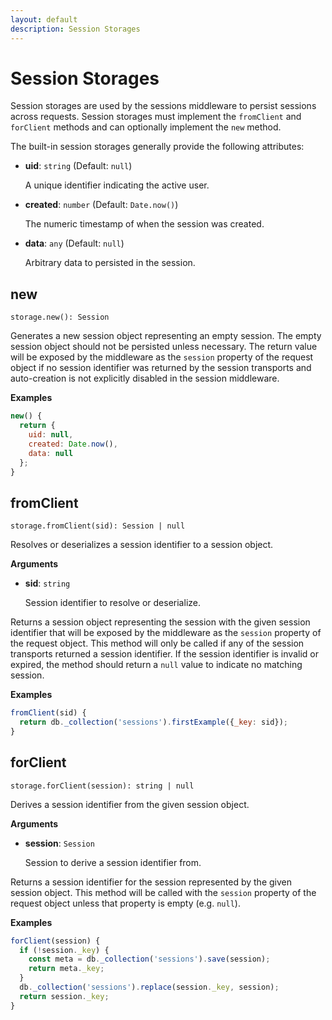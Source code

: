 ```yaml
---
layout: default
description: Session Storages
---
```

Session Storages
================

Session storages are used by the sessions middleware to persist sessions across
requests. Session storages must implement the `fromClient` and `forClient`
methods and can optionally implement the `new` method.

The built-in session storages generally provide the following attributes:

* **uid**: `string` (Default: `null`)

  A unique identifier indicating the active user.

* **created**: `number` (Default: `Date.now()`)

  The numeric timestamp of when the session was created.

* **data**: `any` (Default: `null`)

  Arbitrary data to persisted in the session.

new
---

`storage.new(): Session`

Generates a new session object representing an empty session.
The empty session object should not be persisted unless necessary.
The return value will be exposed by the middleware as the `session` property
of the request object if no session identifier was returned by the session
transports and auto-creation is not explicitly disabled in the session middleware.

**Examples**

```js
new() {
  return {
    uid: null,
    created: Date.now(),
    data: null
  };
}
```

fromClient
----------

`storage.fromClient(sid): Session | null`

Resolves or deserializes a session identifier to a session object.

**Arguments**

* **sid**: `string`

  Session identifier to resolve or deserialize.

Returns a session object representing the session with the given session
identifier that will be exposed by the middleware as the `session` property of
the request object. This method will only be called if any of the session transports
returned a session identifier. If the session identifier is invalid or expired,
the method should return a `null` value to indicate no matching session.

**Examples**

```js
fromClient(sid) {
  return db._collection('sessions').firstExample({_key: sid});
}
```

forClient
---------

`storage.forClient(session): string | null`

Derives a session identifier from the given session object.

**Arguments**

* **session**: `Session`

  Session to derive a session identifier from.

Returns a session identifier for the session represented by the given
session object. This method will be called with the `session` property
of the request object unless that property is empty (e.g. `null`).

**Examples**

```js
forClient(session) {
  if (!session._key) {
    const meta = db._collection('sessions').save(session);
    return meta._key;
  }
  db._collection('sessions').replace(session._key, session);
  return session._key;
}
```
